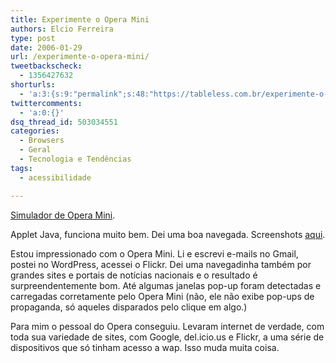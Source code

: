 ```yaml
---
title: Experimente o Opera Mini
authors: Elcio Ferreira
type: post
date: 2006-01-29
url: /experimente-o-opera-mini/
tweetbackscheck:
  - 1356427632
shorturls:
  - 'a:3:{s:9:"permalink";s:48:"https://tableless.com.br/experimente-o-opera-mini";s:7:"tinyurl";s:26:"https://tinyurl.com/3u3v98p";s:4:"isgd";s:19:"https://is.gd/MYkUvQ";}'
twittercomments:
  - 'a:0:{}'
dsq_thread_id: 503034551
categories:
  - Browsers
  - Geral
  - Tecnologia e Tendências
tags:
  - acessibilidade

---
```

[Simulador de Opera Mini][1].

Applet Java, funciona muito bem. Dei uma boa navegada. Screenshots [aqui][2].

Estou impressionado com o Opera Mini. Li e escrevi e-mails no Gmail, postei no WordPress, acessei o Flickr. Dei uma navegadinha também por grandes sites e portais de notícias nacionais e o resultado é surpreendentemente bom. Até algumas janelas pop-up foram detectadas e carregadas corretamente pelo Opera Mini (não, ele não exibe pop-ups de propaganda, só aqueles disparados pelo clique em algo.)

Para mim o pessoal do Opera conseguiu. Levaram internet de verdade, com toda sua variedade de sites, com Google, del.icio.us e Flickr, a uma série de dispositivos que só tinham acesso a wap. Isso muda muita coisa.

 [1]: https://www.opera.com/products/mobile/operamini/demo.dml
 [2]: https://elcio.com.br/operamini/